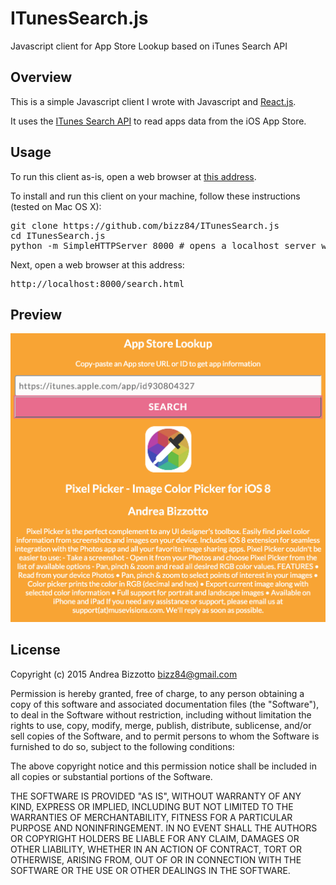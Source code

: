 # ITunesSearch.js
Javascript client for App Store Lookup based on iTunes Search API

## Overview
This is a simple Javascript client I wrote with Javascript and [React.js](http://facebook.github.io/react/). 

It uses the [ITunes Search API](https://www.apple.com/itunes/affiliates/resources/documentation/itunes-store-web-service-search-api.html) to read apps data from the iOS App Store.

## Usage

To run this client as-is, open a web browser at [this address](http://www.musevisions.com/lookup/search.html).


To install and run this client on your machine, follow these instructions (tested on Mac OS X):
<pre>
git clone https://github.com/bizz84/ITunesSearch.js
cd ITunesSearch.js
python -m SimpleHTTPServer 8000 # opens a localhost server with port 8000
</pre>

Next, open a web browser at this address:
<pre>
http://localhost:8000/search.html
</pre>

## Preview

![ITunesSearch.js preview](https://github.com/bizz84/ITunesSearch.js/raw/master/preview/AppStoreLookup.png "ITunesSearch.js preview")

## License
Copyright (c) 2015 Andrea Bizzotto bizz84@gmail.com

Permission is hereby granted, free of charge, to any person obtaining a copy of this software and associated documentation files (the "Software"), to deal in the Software without restriction, including without limitation the rights to use, copy, modify, merge, publish, distribute, sublicense, and/or sell copies of the Software, and to permit persons to whom the Software is furnished to do so, subject to the following conditions:

The above copyright notice and this permission notice shall be included in all copies or substantial portions of the Software.

THE SOFTWARE IS PROVIDED "AS IS", WITHOUT WARRANTY OF ANY KIND, EXPRESS OR IMPLIED, INCLUDING BUT NOT LIMITED TO THE WARRANTIES OF MERCHANTABILITY, FITNESS FOR A PARTICULAR PURPOSE AND NONINFRINGEMENT. IN NO EVENT SHALL THE AUTHORS OR COPYRIGHT HOLDERS BE LIABLE FOR ANY CLAIM, DAMAGES OR OTHER LIABILITY, WHETHER IN AN ACTION OF CONTRACT, TORT OR OTHERWISE, ARISING FROM, OUT OF OR IN CONNECTION WITH THE SOFTWARE OR THE USE OR OTHER DEALINGS IN THE SOFTWARE.
